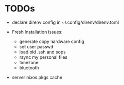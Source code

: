 # TODOs

- declare direnv config in ~/.config/direnv/direnv.toml

- Fresh Installation issues:
  - generate copy hardware config
  - set user passwd
  - load old .ssh and sops
  - rsync my personal files
  - timezone
  - bluetooth
- server nixos pkgs cache
